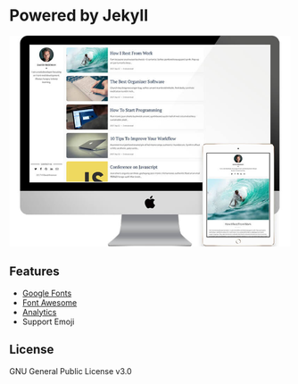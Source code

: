 # Powered by Jekyll

![](https://github.com/artemsheludko/flexible-jekyll/blob/master/assets/img/promo-img.jpg?raw=true)



## Features

- [Google Fonts](https://fonts.google.com/)
- [Font Awesome](http://fontawesome.io/)
- [Analytics](https://analytics.google.com/analytics/web/)
- Support Emoji


## License

GNU General Public License v3.0
